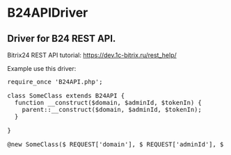# B24APIDriver
<h2>Driver for B24 REST API.</h2>

Bitrix24 REST API tutorial: https://dev.1c-bitrix.ru/rest_help/

Example use this driver:

<pre>require_once 'B24API.php';

class SomeClass extends B24API {
  function __construct($domain, $adminId, $tokenIn) {
    parent::__construct($domain, $adminId, $tokenIn);
  }

}

@new SomeClass($_REQUEST['domain'], $_REQUEST['adminId'], $_REQUEST['tokenIn']);</pre>
